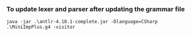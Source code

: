 ﻿### To update lexer and parser after updating the grammar file
`java -jar .\antlr-4.10.1-complete.jar -Dlanguage=CSharp .\MiniImpPlus.g4 -visitor`